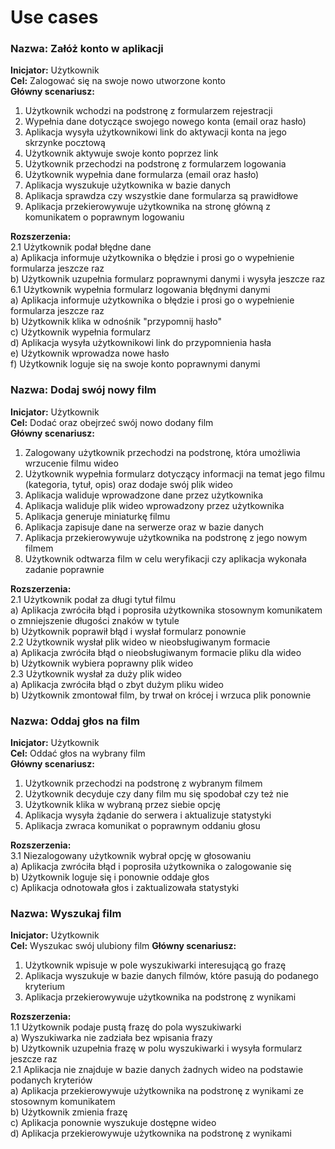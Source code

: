 # Use cases

### Nazwa: Załóż konto w aplikacji
**Inicjator:** Użytkownik<br>
**Cel:** Zalogować się na swoje nowo utworzone konto<br>
**Główny scenariusz:**
1. Użytkownik wchodzi na podstronę z formularzem rejestracji
2. Wypełnia dane dotyczące swojego nowego konta (email oraz hasło)
3. Aplikacja wysyła użytkownikowi link do aktywacji konta na jego skrzynke pocztową
4. Użytkownik aktywuje swoje konto poprzez link
5. Użytkownik przechodzi na podstronę z formularzem logowania
6. Użytkownik wypełnia dane formularza (email oraz hasło)
7. Aplikacja wyszukuje użytkownika w bazie danych 
8. Aplikacja sprawdza czy wszystkie dane formularza są prawidłowe
9. Aplikacja przekierowywuje użytkownika na stronę główną z komunikatem o poprawnym logowaniu

**Rozszerzenia:**<br>
2.1 Użytkownik podał błędne dane<br>
a) Aplikacja informuje użytkownika o błędzie i prosi go o wypełnienie formularza jeszcze raz<br>
b) Użytkownik uzupełnia formularz poprawnymi danymi i wysyła jeszcze raz<br>
6.1 Użytkownik wypełnia formularz logowania błędnymi danymi<br>
a) Aplikacja informuje użytkownika o błędzie i prosi go o wypełnienie formularza jeszcze raz<br>
b) Użytkownik klika w odnośnik "przypomnij hasło"<br>
c) Użytkownik wypełnia formularz<br>
d) Aplikacja wysyła użytkownikowi link do przypomnienia hasła<br>
e) Użytkownik wprowadza nowe hasło<br>
f) Użytkownik loguje się na swoje konto poprawnymi danymi<br>

### Nazwa: Dodaj swój nowy film
**Inicjator:** Użytkownik<br>
**Cel:** Dodać oraz obejrzeć swój nowo dodany film<br>
**Główny scenariusz:**
1. Zalogowany użytkownik przechodzi na podstronę, która umożliwia wrzucenie filmu wideo
2. Użytkownik wypełnia formularz dotyczący informacji na temat jego filmu (kategoria, tytuł, opis) oraz dodaje swój plik wideo
3. Aplikacja waliduje wprowadzone dane przez użytkownika
4. Aplikacja waliduje plik wideo wprowadzony przez użytkownika
5. Aplikacja generuje miniaturkę filmu
6. Aplikacja zapisuje dane na serwerze oraz w bazie danych
7. Aplikacja przekierowywuje użytkownika na podstronę z jego nowym filmem
8. Użytkownik odtwarza film w celu weryfikacji czy aplikacja wykonała zadanie poprawnie

**Rozszerzenia:**<br>
2.1 Użytkownik podał za długi tytuł filmu<br>
a) Aplikacja zwróciła błąd i poprosiła użytkownika stosownym komunikatem o zmniejszenie długości znaków w tytule<br>
b) Użytkownik poprawił błąd i wysłał formularz ponownie<br>
2.2 Użytkownik wysłał plik wideo w nieobsługiwanym formacie<br>
a) Aplikacja zwróciła błąd o nieobsługiwanym formacie pliku dla wideo<br>
b) Użytkownik wybiera poprawny plik wideo<br>
2.3 Użytkownik wysłał za duży plik wideo<br>
a) Aplikacja zwróciła błąd o zbyt dużym pliku wideo<br>
b) Użytkownik zmontował film, by trwał on krócej i wrzuca plik ponownie<br>

### Nazwa: Oddaj głos na film
**Inicjator:** Użytkownik<br>
**Cel:** Oddać głos na wybrany film<br>
**Główny scenariusz:**
1. Użytkownik przechodzi na podstronę z wybranym filmem
2. Użytkownik decyduje czy dany film mu się spodobał czy też nie
3. Użytkownik klika w wybraną przez siebie opcję
4. Aplikacja wysyła żądanie do serwera i aktualizuje statystyki
5. Aplikacja zwraca komunikat o poprawnym oddaniu głosu

**Rozszerzenia:**<br>
3.1 Niezalogowany użytkownik wybrał opcję w głosowaniu<br>
a) Aplikacja zwróciła błąd i poprosiła użytkownika o zalogowanie się<br>
b) Użytkownik loguje się i ponownie oddaje głos<br>
c) Aplikacja odnotowała głos i zaktualizowała statystyki<br>

### Nazwa: Wyszukaj film
**Inicjator:** Użytkownik<br>
**Cel:** Wyszukac swój ulubiony film
**Główny scenariusz:**
1. Użytkownik wpisuje w pole wyszukiwarki interesującą go frazę
2. Aplikacja wyszukuje w bazie danych filmów, które pasują do podanego kryterium
3. Aplikacja przekierowywuje użytkownika na podstronę z wynikami

**Rozszerzenia:**<br>
1.1 Użytkownik podaje pustą frazę do pola wyszukiwarki<br>
a) Wyszukiwarka nie zadziała bez wpisania frazy<br>
b) Użytkownik uzupełnia frazę w polu wyszukiwarki i wysyła formularz jeszcze raz<br>
2.1 Aplikacja nie znajduje w bazie danych żadnych wideo na podstawie podanych kryteriów<br>
a) Aplikacja przekierowywuje użytkownika na podstronę z wynikami ze stosownym komunikatem<br>
b) Użytkownik zmienia frazę<br>
c) Aplikacja ponownie wyszukuje dostępne wideo<br>
d) Aplikacja przekierowywuje użytkownika na podstronę z wynikami

